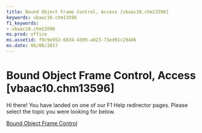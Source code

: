 ```yaml
---
title: Bound Object Frame Control, Access [vbaac10.chm13596]
keywords: vbaac10.chm13596
f1_keywords:
- vbaac10.chm13596
ms.prod: office
ms.assetid: f9c9e952-6834-4309-a823-73ed91c294d6
ms.date: 06/08/2017
---
```



# Bound Object Frame Control, Access [vbaac10.chm13596]

Hi there! You have landed on one of our F1 Help redirector pages. Please select the topic you were looking for below.

[Bound Object Frame Control](http://msdn.microsoft.com/library/9d087a78-278d-1b87-d1b4-22f836707efa%28Office.15%29.aspx)

